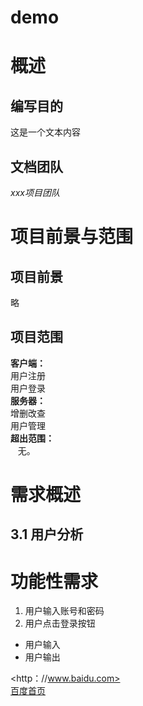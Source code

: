
# demo


# 概述
## 编写目的
这是一个文本内容
## 文档团队
*xxx项目团队*
# 项目前景与范围
## 项目前景
略
## 项目范围
**客户端：**  
用户注册  
用户登录  
**服务器：**  
增删改查  
用户管理  
**超出范围：**  
    无。  
# 需求概述
## 3.1 用户分析
# 功能性需求
1. 用户输入账号和密码
2. 用户点击登录按钮

- 用户输入
- 用户输出

<http：//www.baidu.com>  
[百度首页](http：//www.baidu.com)

